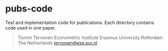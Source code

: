 pubs-code
=========

Test and implementation code for publications. Each directory contains code used in one paper.

> Tommi Tervonen
> Econometric Institute
> Erasmus University Rotterdam
> The Netherlands
> tervonen@ese.eur.nl
